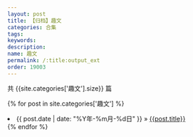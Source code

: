 ```yaml
---
layout: post
title: 【归档】趣文
categories: 合集
tags:
keywords:
description:
name: 趣文
permalink: /:title:output_ext
order: 19003
---
```


共 {{site.categories['趣文'].size}} 篇


{% for post in site.categories['趣文'] %}
  <li>
    <span>{{ post.date | date: "%Y年-%m月-%d日" }}</span> &raquo;
    <a href="{{ post.url }}" class="pjaxlink">{{post.title}}</a>
  </li>
{% endfor %}
